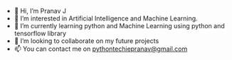 - 👋 Hi, I’m Pranav J
- 👀 I’m interested in Artificial Intelligence and Machine Learning.
- 🌱 I’m currently learning python and  Machine Learning using python and tensorflow library
- 💞️ I’m looking to collaborate on my future projects
- 📫 You can contact me on pythontechiepranav@gmail.com

<!---
pythontechiepranav/pythontechiepranav is a ✨ special ✨ repository because its `README.md` (this file) appears on your GitHub profile.
You can click the Preview link to take a look at your changes.
--->
